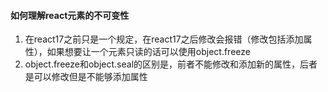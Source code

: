 #### 如何理解react元素的不可变性
1. 在react17之前只是一个规定，在react17之后修改会报错（修改包括添加属性），如果想要让一个元素只读的话可以使用object.freeze
2. object.freeze和object.seal的区别是，前者不能修改和添加新的属性，后者是可以修改但是不能够添加属性
